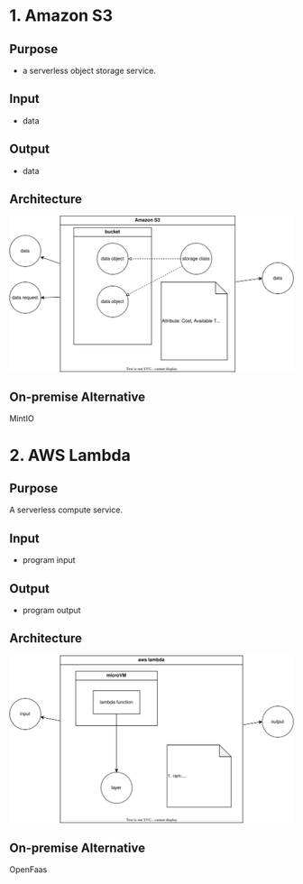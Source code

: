 # 1. Amazon S3
## Purpose
- a serverless object storage service.

## Input
- data 
## Output
- data
## Architecture 
![](aws-S3.drawio.svg)
## On-premise Alternative
MintIO

# 2. AWS Lambda
## Purpose 
A serverless compute service.

## Input
- program input
## Output
- program output

## Architecture 
![](aws-lambda.drawio.svg)
## On-premise Alternative
OpenFaas